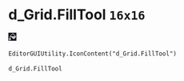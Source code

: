 # d_Grid.FillTool `16x16`
<img src="/img/d_Grid.FillTool.png" width=16 height=16>

``` CSharp
EditorGUIUtility.IconContent("d_Grid.FillTool")
```
```
d_Grid.FillTool
```
